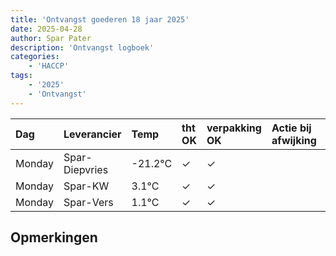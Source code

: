 ```yaml
---
title: 'Ontvangst goederen 18 jaar 2025'
date: 2025-04-28
author: Spar Pater
description: 'Ontvangst logboek'
categories:
    - 'HACCP'
tags:
    - '2025'
    - 'Ontvangst'
---
```

| Dag | Leverancier | Temp | tht OK | verpakking OK | Actie bij afwijking | Controle door |
|:---|:---|:---|:---|:---|:---|:---|
| Monday | Spar-Diepvries | -21.2°C | &check; | &check; | | DPater |
| Monday | Spar-KW | 3.1°C | &check; | &check; | | DPater |
| Monday | Spar-Vers | 1.1°C | &check; | &check; | | DPater |

## Opmerkingen


